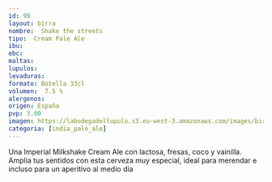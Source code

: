 ```yaml
---
id: 99
layout: birra
nombre:  Shake the streets
tipo:  Cream Pale Ale
ibu:  
ebc:  
maltas: 
lupulos: 
levaduras:
formato: Botella 33cl
volumen:  7.5 %
alergenos: 
origen: España
pvp: 3.00 
imagen: https://labodegadellupulo.s3.eu-west-3.amazonaws.com/images/birras/shakethestreets.jpg
categoria: [india_pale_ale]
---
```

Una Imperial Milkshake Cream Ale con lactosa, fresas, coco y vainilla.
Amplia tus sentidos con esta cerveza muy especial, ideal para merendar e incluso para un aperitivo al medio día





